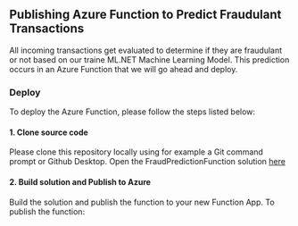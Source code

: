 ## Publishing Azure Function to Predict Fraudulant Transactions
All incoming transactions get evaluated to determine if they are fraudulant or not based on our traine ML.NET Machine Learning Model.
This prediction occurs in an Azure Function that we will go ahead and deploy.

### Deploy
To deploy the Azure Function, please follow the steps listed below:

#### 1. Clone source code
Please clone this repository locally using for example a Git command prompt or Github Desktop.
Open the FraudPredictionFunction solution [here](https://github.com/aslotte/mldotnet-real-time-data-streaming-workshop/tree/master/src/real-time-data-streaming/fraud-prediction-function)

#### 2. Build solution and Publish to Azure
Build the solution and publish the function to your new Function App.
To publish the function:

